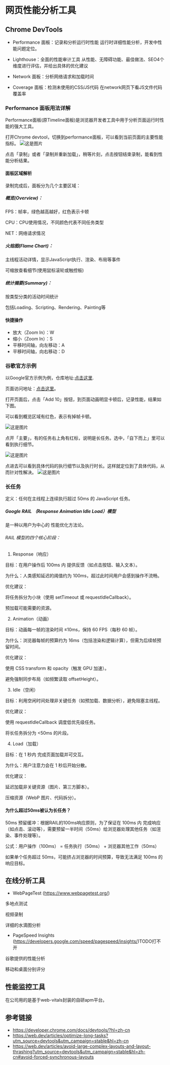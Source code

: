# 网页性能分析工具

## Chrome DevTools

- Performance 面板：记录和分析运行时性能
  运行时详细性能分析，开发中性能问题定位。

- Lighthouse：全面的性能审计工具
  从性能、无障碍功能、最佳做法、SEO4个维度进行评估，并给出具体的优化建议

- Network 面板：分析网络请求和加载时间

- Coverage 面板：检测未使用的CSS/JS代码
  在network网页下看JS文件代码覆盖率

### Performance 面板用法详解

Performance面板(原Timeline面板)是浏览器开发者工具中用于分析页面运行时性能的强大工具。

打开Chrome devtool，切换到performance面板，可以看到当前页面的主要性能指标。
![这是图片](https://raw.githubusercontent.com/cala2cala/image-hosting/main/wechat_2025-08-13_175957_968.png "performance面板")

点击「录制」或者「录制并重新加载」，稍等片刻，点击按钮结束录制，能看到性能分析结果。

#### 面板区域解析

录制完成后，面板分为几个主要区域：

##### 概览(Overview)：

FPS：帧率，绿色越高越好，红色表示卡顿

CPU：CPU使用情况，不同颜色代表不同任务类型

NET：网络请求情况

##### 火焰图(Flame Chart)：

主线程活动详情，显示JavaScript执行、渲染、布局等事件

可缩放查看细节(使用鼠标滚轮或触控板)

##### 统计摘要(Summary)：

按类型分类的活动时间统计

包括Loading、Scripting、Rendering、Painting等

#### 快捷操作

- 放大（Zoom In）：W
- 缩小（Zoom In）：S
- 平移时间轴，向左移动：A
- 平移时间轴，向右移动：D

### 谷歌官方示例

以Google官方示例为例，仓库地址:[点击这里](https://github.com/GoogleChrome/devtools-samples/tree/main/jank).

页面访问地址：[点击这里](https://googlechrome.github.io/devtools-samples/jank/)。

打开页面后，点击「Add 10」按钮，到页面动画明显卡顿后，记录性能，结果如下图。

可以看到概览区域有红色，表示有掉帧卡顿。

![这是图片](https://raw.githubusercontent.com/cala2cala/image-hosting/main/wechat_2025-08-13_202058_104.png "performance面板")

点开「主要」，有的任务右上角有红标，说明是长任务。选中，「自下而上」里可以看到执行细节。

![这是图片](https://raw.githubusercontent.com/cala2cala/image-hosting/main/wechat_2025-08-13_202951_034.png "performance面板")

点进去可以看到具体代码的执行细节以及执行时长。这样就定位到了具体代码，从而针对性解决。
![这是图片](https://raw.githubusercontent.com/cala2cala/image-hosting/main/微信图片_2025-08-13_203031_454.png "performance面板")

### 长任务

定义：任何在主线程上连续执行超过 50ms 的 JavaScript 任务。

##### Google RAIL （Response Animation Idle Load）模型

是一种以用户为中心的 性能优化方法论。

###### RAIL 模型的四个核心阶段：

1. Response（响应）

目标：在用户操作后 100ms 内 提供反馈（如点击按钮、输入文本）。

为什么：人类感知延迟的阈值约为 100ms，超过此时间用户会感到操作不流畅。

优化建议：

将任务拆分为小块（使用 setTimeout 或 requestIdleCallback）。

预加载可能需要的资源。

2. Animation（动画）

目标：动画每一帧的渲染时间 ≤10ms，保持 60 FPS（每秒 60 帧）。

为什么：浏览器每帧的预算约为 16ms（包括渲染和逻辑计算），但需为后续帧预留时间。

优化建议：

使用 CSS transform 和 opacity（触发 GPU 加速）。

避免强制同步布局（如频繁读取 offsetHeight）。

3. Idle（空闲）

目标：利用空闲时间处理非关键任务（如预加载、数据分析），避免阻塞主线程。

优化建议：

使用 requestIdleCallback 调度低优先级任务。

将长任务拆分为 <50ms 的片段。

4. Load（加载）

目标：在 1 秒内 完成页面加载并可交互。

为什么：用户注意力会在 1 秒后开始分散。

优化建议：

延迟加载非关键资源（图片、第三方脚本）。

压缩资源（WebP 图片、代码拆分）。

#### 为什么超过50ms被认为长任务？

50ms 预留缓冲：根据RAIL的100ms响应原则，为了保证在 100ms 内 完成响应（如点击、滚动等），需要预留一半时间（50ms）给浏览器处理其他任务（如渲染、事件处理等）。

公式：用户操作（100ms） = 任务执行（50ms） + 浏览器其他工作（50ms）

如果单个任务超过 50ms，可能挤占浏览器的时间预算，导致无法满足 100ms 的响应目标。

## 在线分析工具

- WebPageTest (https://www.webpagetest.org/)

多地点测试

视频录制

详细的水滴图分析

- PageSpeed Insights (https://developers.google.com/speed/pagespeed/insights/)TODO打不开

谷歌提供的性能分析

移动和桌面分别评分

## 性能监控工具

在公司用的是基于web-vitals封装的自研apm平台。

## 参考链接

- https://developer.chrome.com/docs/devtools/?hl=zh-cn
- https://web.dev/articles/optimize-long-tasks?utm_source=devtools&utm_campaign=stable&hl=zh-cn
- https://web.dev/articles/avoid-large-complex-layouts-and-layout-thrashing?utm_source=devtools&utm_campaign=stable&hl=zh-cn#avoid-forced-synchronous-layouts
